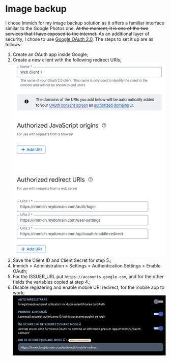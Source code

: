 # Image backup
I chose Immich for my image backup solution as it offers a familiar interface similar to the Google Photos one. ~~At the moment, it is one of the two services that I have exposed to the internet.~~ As an additional layer of security, I chose to use [Google OAuth 2.0](https://console.cloud.google.com/auth/overview). The steps to set it up are as follows:

1. Create an OAuth app inside Google;
2. Create a new client with the following redirect URIs; ![config1](../images/oauth-redirects.png)
3. Save the Client ID and Client Secret for step 5.;
4. Immich > Administration > Settings > Authentication Settings > Enable OAuth;
5. For the ISSUER_URL put `https://accounts.google.com`, and for the other fields the variables copied at step 4.;
6. Disable registering and enable mobile URI redirect, for the mobile app to work; ![config2](../images/oauth-immich.png)